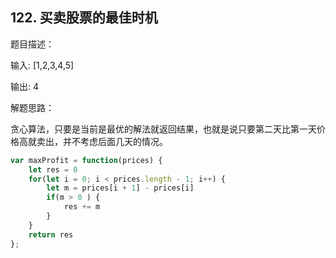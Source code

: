 ## 122. 买卖股票的最佳时机 ##

题目描述：

输入: [1,2,3,4,5]

输出: 4

解题思路：

贪心算法，只要是当前是最优的解法就返回结果，也就是说只要第二天比第一天价格高就卖出，并不考虑后面几天的情况。

```javascript
var maxProfit = function(prices) {
    let res = 0
    for(let i = 0; i < prices.length - 1; i++) {
        let m = prices[i + 1] - prices[i]
        if(m > 0 ) {
            res += m
        }
    }
    return res
};
```

